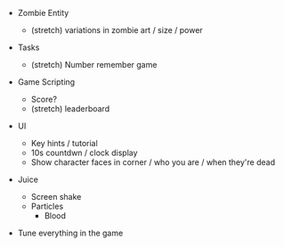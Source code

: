 
* Zombie Entity
    * (stretch) variations in zombie art / size / power

* Tasks
    * (stretch) Number remember game

* Game Scripting
    * Score?
    * (stretch) leaderboard

* UI
    * Key hints / tutorial
    * 10s countdwn / clock display
    * Show character faces in corner / who you are / when they're dead

* Juice
    * Screen shake
    * Particles
        * Blood

* Tune everything in the game


